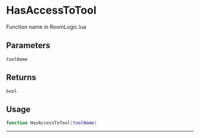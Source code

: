# HasAccessToTool
Function name in RoomLogic.lua
## Parameters
`toolName`
## Returns
`bool`
## Usage
```lua
function HasAccessToTool(toolName)
```
---
